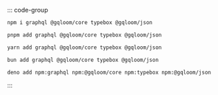 ::: code-group
```sh [npm]
npm i graphql @gqloom/core typebox @gqloom/json
```
```sh [pnpm]
pnpm add graphql @gqloom/core typebox @gqloom/json
```
```sh [yarn]
yarn add graphql @gqloom/core typebox @gqloom/json
```
```sh [bun]
bun add graphql @gqloom/core typebox @gqloom/json
```
```sh [deno]
deno add npm:graphql npm:@gqloom/core npm:typebox npm:@gqloom/json
```
:::